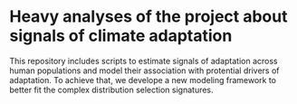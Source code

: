 # **Heavy analyses of the project about signals of climate adaptation**

This repository includes scripts to estimate signals of adaptation across human populations and model their association with protential drivers of adaptation. To achieve that, we develope a new modeling framework to better fit the complex distribution selection signatures.
